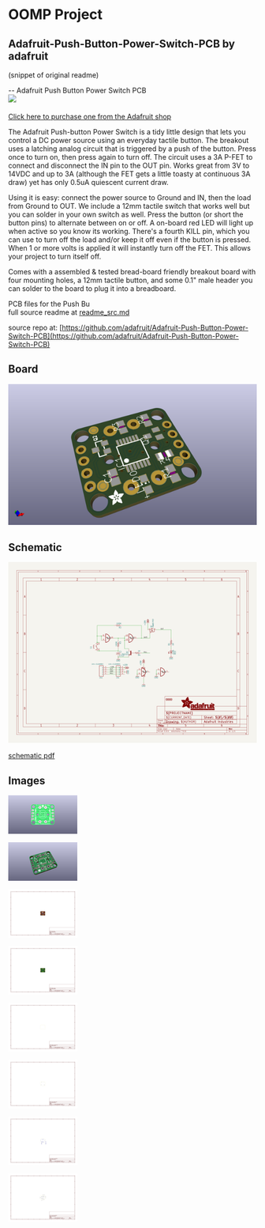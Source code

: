# OOMP Project  
## Adafruit-Push-Button-Power-Switch-PCB  by adafruit  
  
(snippet of original readme)  
  
-- Adafruit Push Button Power Switch PCB  
<a href="http://www.adafruit.com/products/1400"><img src="assets/image.jpg?raw=true" width="500px"><br/>  
Click here to purchase one from the Adafruit shop</a>  
  
The Adafruit Push-button Power Switch is a tidy little design that lets you control a DC power source using an everyday tactile button. The breakout uses a latching analog circuit that is triggered by a push of the button. Press once to turn on, then press again to turn off. The circuit uses a 3A P-FET to connect and disconnect the IN pin to the OUT pin. Works great from 3V to 14VDC and up to 3A (although the FET gets a little toasty at continuous 3A draw) yet has only 0.5uA quiescent current draw.  
  
Using it is easy: connect the power source to Ground and IN, then the load from Ground to OUT. We include a 12mm tactile switch that works well but you can solder in your own switch as well. Press the button (or short the button pins) to alternate between on or off. A on-board red LED will light up when active so you know its working. There's a fourth KILL pin, which you can use to turn off the load and/or keep it off even if the button is pressed. When 1 or more volts is applied it will instantly turn off the FET. This allows your project to turn itself off.  
  
Comes with a assembled & tested bread-board friendly breakout board with four mounting holes, a 12mm tactile button, and some 0.1" male header you can solder to the board to plug it into a breadboard.  
  
PCB files for the Push Bu  
  full source readme at [readme_src.md](readme_src.md)  
  
source repo at: [https://github.com/adafruit/Adafruit-Push-Button-Power-Switch-PCB](https://github.com/adafruit/Adafruit-Push-Button-Power-Switch-PCB)  
## Board  
  
[![working_3d.png](working_3d_600.png)](working_3d.png)  
## Schematic  
  
[![working_schematic.png](working_schematic_600.png)](working_schematic.png)  
  
[schematic pdf](working_schematic.pdf)  
## Images  
  
[![working_3D_bottom.png](working_3D_bottom_140.png)](working_3D_bottom.png)  
  
[![working_3D_top.png](working_3D_top_140.png)](working_3D_top.png)  
  
[![working_assembly_page_01.png](working_assembly_page_01_140.png)](working_assembly_page_01.png)  
  
[![working_assembly_page_02.png](working_assembly_page_02_140.png)](working_assembly_page_02.png)  
  
[![working_assembly_page_03.png](working_assembly_page_03_140.png)](working_assembly_page_03.png)  
  
[![working_assembly_page_04.png](working_assembly_page_04_140.png)](working_assembly_page_04.png)  
  
[![working_assembly_page_05.png](working_assembly_page_05_140.png)](working_assembly_page_05.png)  
  
[![working_assembly_page_06.png](working_assembly_page_06_140.png)](working_assembly_page_06.png)  
